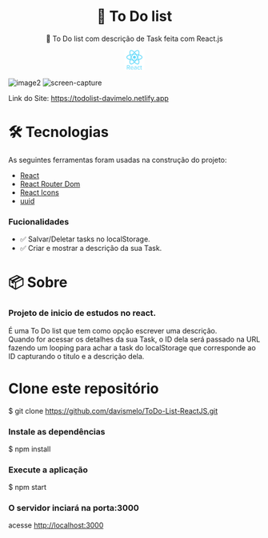 <h1 align="center">
   📄 To Do list
</h1>
<p align="center">🚀 To Do list com descrição de Task feita com React.js </p>
<p align="center"><img src="https://raw.githubusercontent.com/devicons/devicon/master/icons/react/react-original-wordmark.svg" alt="react" width="40" height="40"/></p>

![image2](https://user-images.githubusercontent.com/64112614/126910720-e25dbfd2-0d87-49d5-be76-628e568f84a7.png)
![screen-capture](https://user-images.githubusercontent.com/64112614/126914953-c3596b5f-dac3-4009-ae77-4594d0fcd232.gif)


Link do Site: https://todolist-davimelo.netlify.app

# 🛠 Tecnologias

As seguintes ferramentas foram usadas na construção do projeto:

- [React](https://pt-br.reactjs.org/)
- [React Router Dom](https://reactrouter.com/web/guides/quick-start)
- [React Icons](https://react-icons.github.io/react-icons)
- [uuid](https://www.npmjs.com/package/uuid)

### Fucionalidades

- ✅ Salvar/Deletar tasks no localStorage.
- ✅ Criar e mostrar a descrição da sua Task.

# 📦 Sobre
###  Projeto de inicio de estudos no react.<br/>
É uma To Do list que tem como opção escrever uma descrição. <br/>
Quando for acessar os detalhes da sua Task, o ID dela será passado na URL fazendo um looping para achar a task do localStorage que corresponde ao ID capturando o titulo e a descrição dela. 

# Clone este repositório
$ git clone <https://github.com/davismelo/ToDo-List-ReactJS.git>

###  Instale as dependências
$ npm install

###  Execute a aplicação 
$ npm start

###  O servidor inciará na porta:3000
acesse <http://localhost:3000> 


